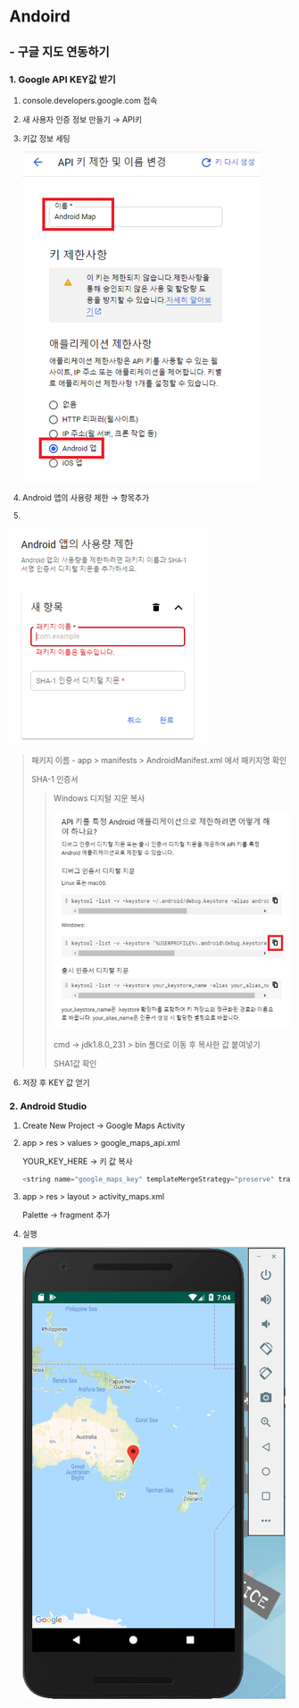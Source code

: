 # Andoird 

##  - 구글 지도 연동하기



### 1. Google API KEY값 받기

1. console.developers.google.com 접속

2. 새 사용자 인증 정보 만들기 → API키

3. 키값 정보 세팅

   ![](.\img\getapi.png)

4. Android 앱의 사용량 제한 → 항목추가

5. 

   ![](.\img\getapi2.png)

   

> 패키지 이름 - app > manifests > AndroidManifest.xml 에서 패키지명 확인
>
> SHA-1 인증서 
>
> > Windows 디지털 지문 복사
> >
> > ![](.\img\getapi3.png)
> >
> > cmd → jdk1.8.0_231 > bin 폴더로 이동 후 복사한 값 붙여넣기
> >
> > SHA1값 확인

6. 저장 후 KEY 값 얻기



### 2. Android Studio

1. Create New Project → Google Maps Activity

2. app > res > values > google_maps_api.xml

   YOUR_KEY_HERE → 키 값 복사

   ```java
   <string name="google_maps_key" templateMergeStrategy="preserve" translatable="false">YOUR_KEY_HERE</string>
   ```

3. app > res > layout > activity_maps.xml

   Palette → fragment 추가

4. 실행

   ![](.\img\map.PNG)

 